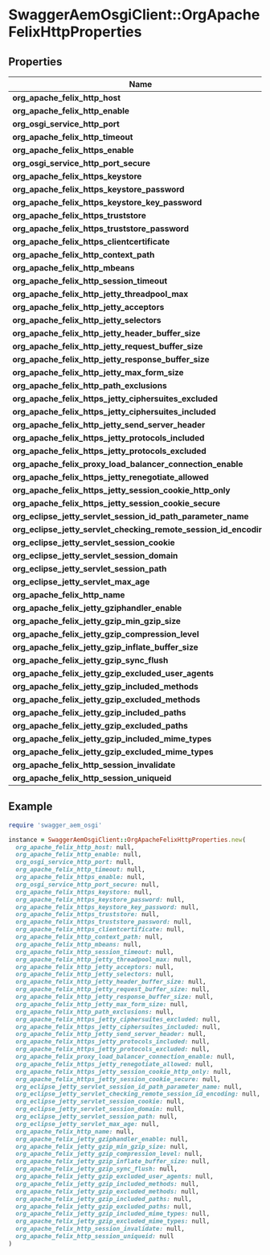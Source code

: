 # SwaggerAemOsgiClient::OrgApacheFelixHttpProperties

## Properties

| Name | Type | Description | Notes |
| ---- | ---- | ----------- | ----- |
| **org_apache_felix_http_host** | [**ConfigNodePropertyString**](ConfigNodePropertyString.md) |  | [optional] |
| **org_apache_felix_http_enable** | [**ConfigNodePropertyBoolean**](ConfigNodePropertyBoolean.md) |  | [optional] |
| **org_osgi_service_http_port** | [**ConfigNodePropertyInteger**](ConfigNodePropertyInteger.md) |  | [optional] |
| **org_apache_felix_http_timeout** | [**ConfigNodePropertyInteger**](ConfigNodePropertyInteger.md) |  | [optional] |
| **org_apache_felix_https_enable** | [**ConfigNodePropertyBoolean**](ConfigNodePropertyBoolean.md) |  | [optional] |
| **org_osgi_service_http_port_secure** | [**ConfigNodePropertyInteger**](ConfigNodePropertyInteger.md) |  | [optional] |
| **org_apache_felix_https_keystore** | [**ConfigNodePropertyString**](ConfigNodePropertyString.md) |  | [optional] |
| **org_apache_felix_https_keystore_password** | [**ConfigNodePropertyString**](ConfigNodePropertyString.md) |  | [optional] |
| **org_apache_felix_https_keystore_key_password** | [**ConfigNodePropertyString**](ConfigNodePropertyString.md) |  | [optional] |
| **org_apache_felix_https_truststore** | [**ConfigNodePropertyString**](ConfigNodePropertyString.md) |  | [optional] |
| **org_apache_felix_https_truststore_password** | [**ConfigNodePropertyString**](ConfigNodePropertyString.md) |  | [optional] |
| **org_apache_felix_https_clientcertificate** | [**ConfigNodePropertyDropDown**](ConfigNodePropertyDropDown.md) |  | [optional] |
| **org_apache_felix_http_context_path** | [**ConfigNodePropertyString**](ConfigNodePropertyString.md) |  | [optional] |
| **org_apache_felix_http_mbeans** | [**ConfigNodePropertyBoolean**](ConfigNodePropertyBoolean.md) |  | [optional] |
| **org_apache_felix_http_session_timeout** | [**ConfigNodePropertyInteger**](ConfigNodePropertyInteger.md) |  | [optional] |
| **org_apache_felix_http_jetty_threadpool_max** | [**ConfigNodePropertyInteger**](ConfigNodePropertyInteger.md) |  | [optional] |
| **org_apache_felix_http_jetty_acceptors** | [**ConfigNodePropertyInteger**](ConfigNodePropertyInteger.md) |  | [optional] |
| **org_apache_felix_http_jetty_selectors** | [**ConfigNodePropertyInteger**](ConfigNodePropertyInteger.md) |  | [optional] |
| **org_apache_felix_http_jetty_header_buffer_size** | [**ConfigNodePropertyInteger**](ConfigNodePropertyInteger.md) |  | [optional] |
| **org_apache_felix_http_jetty_request_buffer_size** | [**ConfigNodePropertyInteger**](ConfigNodePropertyInteger.md) |  | [optional] |
| **org_apache_felix_http_jetty_response_buffer_size** | [**ConfigNodePropertyInteger**](ConfigNodePropertyInteger.md) |  | [optional] |
| **org_apache_felix_http_jetty_max_form_size** | [**ConfigNodePropertyInteger**](ConfigNodePropertyInteger.md) |  | [optional] |
| **org_apache_felix_http_path_exclusions** | [**ConfigNodePropertyArray**](ConfigNodePropertyArray.md) |  | [optional] |
| **org_apache_felix_https_jetty_ciphersuites_excluded** | [**ConfigNodePropertyArray**](ConfigNodePropertyArray.md) |  | [optional] |
| **org_apache_felix_https_jetty_ciphersuites_included** | [**ConfigNodePropertyArray**](ConfigNodePropertyArray.md) |  | [optional] |
| **org_apache_felix_http_jetty_send_server_header** | [**ConfigNodePropertyBoolean**](ConfigNodePropertyBoolean.md) |  | [optional] |
| **org_apache_felix_https_jetty_protocols_included** | [**ConfigNodePropertyArray**](ConfigNodePropertyArray.md) |  | [optional] |
| **org_apache_felix_https_jetty_protocols_excluded** | [**ConfigNodePropertyArray**](ConfigNodePropertyArray.md) |  | [optional] |
| **org_apache_felix_proxy_load_balancer_connection_enable** | [**ConfigNodePropertyBoolean**](ConfigNodePropertyBoolean.md) |  | [optional] |
| **org_apache_felix_https_jetty_renegotiate_allowed** | [**ConfigNodePropertyBoolean**](ConfigNodePropertyBoolean.md) |  | [optional] |
| **org_apache_felix_https_jetty_session_cookie_http_only** | [**ConfigNodePropertyBoolean**](ConfigNodePropertyBoolean.md) |  | [optional] |
| **org_apache_felix_https_jetty_session_cookie_secure** | [**ConfigNodePropertyBoolean**](ConfigNodePropertyBoolean.md) |  | [optional] |
| **org_eclipse_jetty_servlet_session_id_path_parameter_name** | [**ConfigNodePropertyString**](ConfigNodePropertyString.md) |  | [optional] |
| **org_eclipse_jetty_servlet_checking_remote_session_id_encoding** | [**ConfigNodePropertyBoolean**](ConfigNodePropertyBoolean.md) |  | [optional] |
| **org_eclipse_jetty_servlet_session_cookie** | [**ConfigNodePropertyString**](ConfigNodePropertyString.md) |  | [optional] |
| **org_eclipse_jetty_servlet_session_domain** | [**ConfigNodePropertyString**](ConfigNodePropertyString.md) |  | [optional] |
| **org_eclipse_jetty_servlet_session_path** | [**ConfigNodePropertyString**](ConfigNodePropertyString.md) |  | [optional] |
| **org_eclipse_jetty_servlet_max_age** | [**ConfigNodePropertyInteger**](ConfigNodePropertyInteger.md) |  | [optional] |
| **org_apache_felix_http_name** | [**ConfigNodePropertyString**](ConfigNodePropertyString.md) |  | [optional] |
| **org_apache_felix_jetty_gziphandler_enable** | [**ConfigNodePropertyBoolean**](ConfigNodePropertyBoolean.md) |  | [optional] |
| **org_apache_felix_jetty_gzip_min_gzip_size** | [**ConfigNodePropertyInteger**](ConfigNodePropertyInteger.md) |  | [optional] |
| **org_apache_felix_jetty_gzip_compression_level** | [**ConfigNodePropertyInteger**](ConfigNodePropertyInteger.md) |  | [optional] |
| **org_apache_felix_jetty_gzip_inflate_buffer_size** | [**ConfigNodePropertyInteger**](ConfigNodePropertyInteger.md) |  | [optional] |
| **org_apache_felix_jetty_gzip_sync_flush** | [**ConfigNodePropertyBoolean**](ConfigNodePropertyBoolean.md) |  | [optional] |
| **org_apache_felix_jetty_gzip_excluded_user_agents** | [**ConfigNodePropertyArray**](ConfigNodePropertyArray.md) |  | [optional] |
| **org_apache_felix_jetty_gzip_included_methods** | [**ConfigNodePropertyArray**](ConfigNodePropertyArray.md) |  | [optional] |
| **org_apache_felix_jetty_gzip_excluded_methods** | [**ConfigNodePropertyArray**](ConfigNodePropertyArray.md) |  | [optional] |
| **org_apache_felix_jetty_gzip_included_paths** | [**ConfigNodePropertyArray**](ConfigNodePropertyArray.md) |  | [optional] |
| **org_apache_felix_jetty_gzip_excluded_paths** | [**ConfigNodePropertyArray**](ConfigNodePropertyArray.md) |  | [optional] |
| **org_apache_felix_jetty_gzip_included_mime_types** | [**ConfigNodePropertyArray**](ConfigNodePropertyArray.md) |  | [optional] |
| **org_apache_felix_jetty_gzip_excluded_mime_types** | [**ConfigNodePropertyArray**](ConfigNodePropertyArray.md) |  | [optional] |
| **org_apache_felix_http_session_invalidate** | [**ConfigNodePropertyBoolean**](ConfigNodePropertyBoolean.md) |  | [optional] |
| **org_apache_felix_http_session_uniqueid** | [**ConfigNodePropertyBoolean**](ConfigNodePropertyBoolean.md) |  | [optional] |

## Example

```ruby
require 'swagger_aem_osgi'

instance = SwaggerAemOsgiClient::OrgApacheFelixHttpProperties.new(
  org_apache_felix_http_host: null,
  org_apache_felix_http_enable: null,
  org_osgi_service_http_port: null,
  org_apache_felix_http_timeout: null,
  org_apache_felix_https_enable: null,
  org_osgi_service_http_port_secure: null,
  org_apache_felix_https_keystore: null,
  org_apache_felix_https_keystore_password: null,
  org_apache_felix_https_keystore_key_password: null,
  org_apache_felix_https_truststore: null,
  org_apache_felix_https_truststore_password: null,
  org_apache_felix_https_clientcertificate: null,
  org_apache_felix_http_context_path: null,
  org_apache_felix_http_mbeans: null,
  org_apache_felix_http_session_timeout: null,
  org_apache_felix_http_jetty_threadpool_max: null,
  org_apache_felix_http_jetty_acceptors: null,
  org_apache_felix_http_jetty_selectors: null,
  org_apache_felix_http_jetty_header_buffer_size: null,
  org_apache_felix_http_jetty_request_buffer_size: null,
  org_apache_felix_http_jetty_response_buffer_size: null,
  org_apache_felix_http_jetty_max_form_size: null,
  org_apache_felix_http_path_exclusions: null,
  org_apache_felix_https_jetty_ciphersuites_excluded: null,
  org_apache_felix_https_jetty_ciphersuites_included: null,
  org_apache_felix_http_jetty_send_server_header: null,
  org_apache_felix_https_jetty_protocols_included: null,
  org_apache_felix_https_jetty_protocols_excluded: null,
  org_apache_felix_proxy_load_balancer_connection_enable: null,
  org_apache_felix_https_jetty_renegotiate_allowed: null,
  org_apache_felix_https_jetty_session_cookie_http_only: null,
  org_apache_felix_https_jetty_session_cookie_secure: null,
  org_eclipse_jetty_servlet_session_id_path_parameter_name: null,
  org_eclipse_jetty_servlet_checking_remote_session_id_encoding: null,
  org_eclipse_jetty_servlet_session_cookie: null,
  org_eclipse_jetty_servlet_session_domain: null,
  org_eclipse_jetty_servlet_session_path: null,
  org_eclipse_jetty_servlet_max_age: null,
  org_apache_felix_http_name: null,
  org_apache_felix_jetty_gziphandler_enable: null,
  org_apache_felix_jetty_gzip_min_gzip_size: null,
  org_apache_felix_jetty_gzip_compression_level: null,
  org_apache_felix_jetty_gzip_inflate_buffer_size: null,
  org_apache_felix_jetty_gzip_sync_flush: null,
  org_apache_felix_jetty_gzip_excluded_user_agents: null,
  org_apache_felix_jetty_gzip_included_methods: null,
  org_apache_felix_jetty_gzip_excluded_methods: null,
  org_apache_felix_jetty_gzip_included_paths: null,
  org_apache_felix_jetty_gzip_excluded_paths: null,
  org_apache_felix_jetty_gzip_included_mime_types: null,
  org_apache_felix_jetty_gzip_excluded_mime_types: null,
  org_apache_felix_http_session_invalidate: null,
  org_apache_felix_http_session_uniqueid: null
)
```

